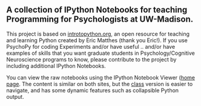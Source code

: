 A collection of IPython Notebooks for teaching Programming for Psychologists at UW-Madison.
---

This project is based on [introtopython.org](http://introtopython.org), an open resource for teaching and learning Python created by Eric Matthes (thank you Eric!). If you use PsychoPy for coding Experiments and/or have useful .. and/or have examples of skills that you want graduate students in Psychology/Cognitive Neuroscience programs to know, please contribute to the project by including additional IPython Notebooks.

You can view the raw notebooks using the IPython Notebook Viewer ([home page](http://nbviewer.ipython.org/urls/raw.github.com/lupyanlab/programming_for_psychologists/master/notebooks/index.ipynb). The content is similar on both sites, but the [class](http://sapir.psych.wisc.edu/programming_for_psychologists/) version is easier to navigate, and has some dynamic features such as collapsible Python output.

